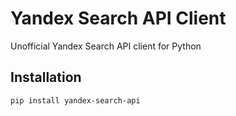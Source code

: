 # Yandex Search API Client

Unofficial Yandex Search API client for Python

## Installation

```bash
pip install yandex-search-api

